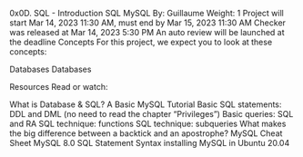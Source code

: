 0x0D. SQL - Introduction
SQL
MySQL
 By: Guillaume
 Weight: 1
 Project will start Mar 14, 2023 11:30 AM, must end by Mar 15, 2023 11:30 AM
 Checker was released at Mar 14, 2023 5:30 PM
 An auto review will be launched at the deadline
Concepts
For this project, we expect you to look at these concepts:

Databases
Databases


Resources
Read or watch:

What is Database & SQL?
A Basic MySQL Tutorial
Basic SQL statements: DDL and DML (no need to read the chapter “Privileges”)
Basic queries: SQL and RA
SQL technique: functions
SQL technique: subqueries
What makes the big difference between a backtick and an apostrophe?
MySQL Cheat Sheet
MySQL 8.0 SQL Statement Syntax
installing MySQL in Ubuntu 20.04
